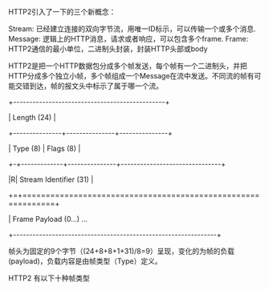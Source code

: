 HTTP2引入了一下的三个新概念：

Stream: 已经建立连接的双向字节流，用唯一ID标示，可以传输一个或多个消息.
Message: 逻辑上的HTTP消息，请求或者响应，可以包含多个frame.
Frame: HTTP2通信的最小单位，二进制头封装，封装HTTP头部或body

HTTP2是把一个HTTP数据包分成多个帧发送，每个帧有一个二进制头，并把HTTP分成多个独立小帧，多个帧组成一个Message在流中发送。不同流的帧有可能交错到达，帧的报文头中标示了属于哪一个流。



+-----------------------------------------------+

|                Length (24)                    |

+---------------+---------------+---------------+

|  Type (8)     |  Flags (8)    |

+-+-------------+---------------+-------------------------------+

|R|                Stream Identifier (31)                       |

+=+=============================================================+

|                  Frame Payload (0...)                       ...

+---------------------------------------------------------------+

帧头为固定的9个字节（(24+8+8+1+31)/8=9）呈现，变化的为帧的负载(payload)，负载内容是由帧类型（Type）定义。

HTTP2 有以下十种帧类型






